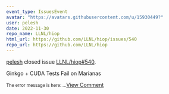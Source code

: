 ```yaml
---
event_type: IssuesEvent
avatar: "https://avatars.githubusercontent.com/u/15930449?"
user: pelesh
date: 2022-11-30
repo_name: LLNL/hiop
html_url: https://github.com/LLNL/hiop/issues/540
repo_url: https://github.com/LLNL/hiop
---
```


<a href='https://github.com/pelesh' target='_blank'>pelesh</a> closed issue <a href='https://github.com/LLNL/hiop/issues/540' target='_blank'>LLNL/hiop#540</a>.

<p>Ginkgo + CUDA Tests Fail on Marianas</p><small>The error message is here:...</small><a href='https://github.com/LLNL/hiop/issues/540' target='_blank'>View Comment</a>